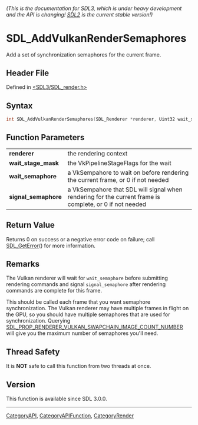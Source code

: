 ###### (This is the documentation for SDL3, which is under heavy development and the API is changing! [SDL2](https://wiki.libsdl.org/SDL2/) is the current stable version!)
# SDL_AddVulkanRenderSemaphores

Add a set of synchronization semaphores for the current frame.

## Header File

Defined in [<SDL3/SDL_render.h>](https://github.com/libsdl-org/SDL/blob/main/include/SDL3/SDL_render.h)

## Syntax

```c
int SDL_AddVulkanRenderSemaphores(SDL_Renderer *renderer, Uint32 wait_stage_mask, Sint64 wait_semaphore, Sint64 signal_semaphore);
```

## Function Parameters

|                          |                                                                                                         |
| ------------------------ | ------------------------------------------------------------------------------------------------------- |
| **renderer**             | the rendering context                                                                                   |
| **wait_stage_mask**      | the VkPipelineStageFlags for the wait                                                                   |
| **wait_semaphore**       | a VkSempahore to wait on before rendering the current frame, or 0 if not needed                         |
| **signal_semaphore**     | a VkSempahore that SDL will signal when rendering for the current frame is complete, or 0 if not needed |

## Return Value

Returns 0 on success or a negative error code on failure; call
[SDL_GetError](SDL_GetError)() for more information.

## Remarks

The Vulkan renderer will wait for `wait_semaphore` before submitting
rendering commands and signal `signal_semaphore` after rendering commands
are complete for this frame.

This should be called each frame that you want semaphore synchronization.
The Vulkan renderer may have multiple frames in flight on the GPU, so you
should have multiple semaphores that are used for synchronization. Querying
[SDL_PROP_RENDERER_VULKAN_SWAPCHAIN_IMAGE_COUNT_NUMBER](SDL_PROP_RENDERER_VULKAN_SWAPCHAIN_IMAGE_COUNT_NUMBER)
will give you the maximum number of semaphores you'll need.

## Thread Safety

It is **NOT** safe to call this function from two threads at once.

## Version

This function is available since SDL 3.0.0.

----
[CategoryAPI](CategoryAPI), [CategoryAPIFunction](CategoryAPIFunction), [CategoryRender](CategoryRender)

